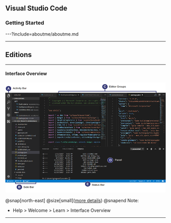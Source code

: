 ## Visual Studio Code
### Getting Started

---?include=aboutme/aboutme.md

---
## Editions

---

#### Interface Overview

![UIOverview](images/vscode/interface_overview.png)

@snap[north-east]
@size[small]([more details](https://code.visualstudio.com/docs/getstarted/userinterface))
@snapend
Note:
- Help > Welcome > Learn > Interface Overview
---
